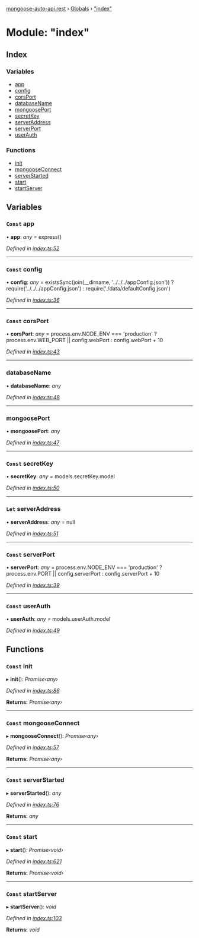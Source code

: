 [mongoose-auto-api.rest](../README.md) › [Globals](../globals.md) › ["index"](_index_.md)

# Module: "index"

## Index

### Variables

* [app](_index_.md#const-app)
* [config](_index_.md#const-config)
* [corsPort](_index_.md#const-corsport)
* [databaseName](_index_.md#databasename)
* [mongoosePort](_index_.md#mongooseport)
* [secretKey](_index_.md#const-secretkey)
* [serverAddress](_index_.md#let-serveraddress)
* [serverPort](_index_.md#const-serverport)
* [userAuth](_index_.md#const-userauth)

### Functions

* [init](_index_.md#const-init)
* [mongooseConnect](_index_.md#const-mongooseconnect)
* [serverStarted](_index_.md#const-serverstarted)
* [start](_index_.md#const-start)
* [startServer](_index_.md#const-startserver)

## Variables

### `Const` app

• **app**: *any* = express()

*Defined in [index.ts:52](https://github.com/edmundpf/mongoose-auto-api-rest/blob/a7a36b3/src/index.ts#L52)*

___

### `Const` config

• **config**: *any* = existsSync(join(__dirname, '../../../appConfig.json'))
	? require('../../../appConfig.json')
	: require('./data/defaultConfig.json')

*Defined in [index.ts:36](https://github.com/edmundpf/mongoose-auto-api-rest/blob/a7a36b3/src/index.ts#L36)*

___

### `Const` corsPort

• **corsPort**: *any* = process.env.NODE_ENV === 'production'
		? process.env.WEB_PORT || config.webPort
		: config.webPort + 10

*Defined in [index.ts:43](https://github.com/edmundpf/mongoose-auto-api-rest/blob/a7a36b3/src/index.ts#L43)*

___

###  databaseName

• **databaseName**: *any*

*Defined in [index.ts:48](https://github.com/edmundpf/mongoose-auto-api-rest/blob/a7a36b3/src/index.ts#L48)*

___

###  mongoosePort

• **mongoosePort**: *any*

*Defined in [index.ts:47](https://github.com/edmundpf/mongoose-auto-api-rest/blob/a7a36b3/src/index.ts#L47)*

___

### `Const` secretKey

• **secretKey**: *any* = models.secretKey.model

*Defined in [index.ts:50](https://github.com/edmundpf/mongoose-auto-api-rest/blob/a7a36b3/src/index.ts#L50)*

___

### `Let` serverAddress

• **serverAddress**: *any* = null

*Defined in [index.ts:51](https://github.com/edmundpf/mongoose-auto-api-rest/blob/a7a36b3/src/index.ts#L51)*

___

### `Const` serverPort

• **serverPort**: *any* = process.env.NODE_ENV === 'production'
		? process.env.PORT || config.serverPort
		: config.serverPort + 10

*Defined in [index.ts:39](https://github.com/edmundpf/mongoose-auto-api-rest/blob/a7a36b3/src/index.ts#L39)*

___

### `Const` userAuth

• **userAuth**: *any* = models.userAuth.model

*Defined in [index.ts:49](https://github.com/edmundpf/mongoose-auto-api-rest/blob/a7a36b3/src/index.ts#L49)*

## Functions

### `Const` init

▸ **init**(): *Promise‹any›*

*Defined in [index.ts:86](https://github.com/edmundpf/mongoose-auto-api-rest/blob/a7a36b3/src/index.ts#L86)*

**Returns:** *Promise‹any›*

___

### `Const` mongooseConnect

▸ **mongooseConnect**(): *Promise‹any›*

*Defined in [index.ts:57](https://github.com/edmundpf/mongoose-auto-api-rest/blob/a7a36b3/src/index.ts#L57)*

**Returns:** *Promise‹any›*

___

### `Const` serverStarted

▸ **serverStarted**(): *any*

*Defined in [index.ts:76](https://github.com/edmundpf/mongoose-auto-api-rest/blob/a7a36b3/src/index.ts#L76)*

**Returns:** *any*

___

### `Const` start

▸ **start**(): *Promise‹void›*

*Defined in [index.ts:621](https://github.com/edmundpf/mongoose-auto-api-rest/blob/a7a36b3/src/index.ts#L621)*

**Returns:** *Promise‹void›*

___

### `Const` startServer

▸ **startServer**(): *void*

*Defined in [index.ts:103](https://github.com/edmundpf/mongoose-auto-api-rest/blob/a7a36b3/src/index.ts#L103)*

**Returns:** *void*

